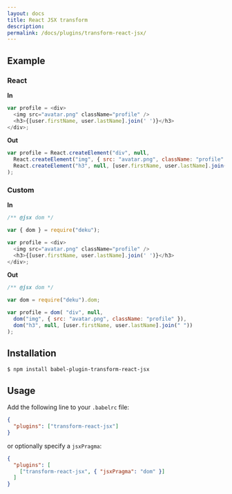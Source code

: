 ```yaml
---
layout: docs
title: React JSX transform
description:
permalink: /docs/plugins/transform-react-jsx/
---
```


## Example

### React

**In**

```javascript
var profile = <div>
  <img src="avatar.png" className="profile" />
  <h3>{[user.firstName, user.lastName].join(' ')}</h3>
</div>;
```

**Out**

```javascript
var profile = React.createElement("div", null,
  React.createElement("img", { src: "avatar.png", className: "profile" }),
  React.createElement("h3", null, [user.firstName, user.lastName].join(" "))
);
```

### Custom

**In**

```javascript
/** @jsx dom */

var { dom } = require("deku");

var profile = <div>
  <img src="avatar.png" className="profile" />
  <h3>{[user.firstName, user.lastName].join(' ')}</h3>
</div>;
```

**Out**

```javascript
/** @jsx dom */

var dom = require("deku").dom;

var profile = dom( "div", null,
  dom("img", { src: "avatar.png", className: "profile" }),
  dom("h3", null, [user.firstName, user.lastName].join(" "))
);
```

## Installation

```sh
$ npm install babel-plugin-transform-react-jsx
```

## Usage

Add the following line to your `.babelrc` file:

```json
{
  "plugins": ["transform-react-jsx"]
}
```

or optionally specify a `jsxPragma`:

```json
{
  "plugins": [
    ["transform-react-jsx", { "jsxPragma": "dom" }]
  ]
}
```
